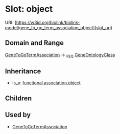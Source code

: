 # Slot: object




URI: [https://w3id.org/biolink/biolink-model/gene_to_go_term_association_object](slot_uri)
## Domain and Range

[GeneToGoTermAssociation](GeneToGoTermAssociation.md) ->  <sub>REQ</sub> [GeneOntologyClass](GeneOntologyClass.md)
## Inheritance

 *  is_a: [functional association.object](functional_association_object.md)
## Children

## Used by

 * [GeneToGoTermAssociation](GeneToGoTermAssociation.md)
